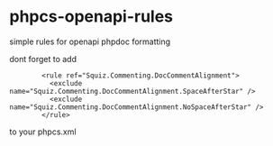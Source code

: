 # phpcs-openapi-rules

simple rules for openapi phpdoc formatting

dont forget to add 

```
        <rule ref="Squiz.Commenting.DocCommentAlignment">
          <exclude name="Squiz.Commenting.DocCommentAlignment.SpaceAfterStar" />
          <exclude name="Squiz.Commenting.DocCommentAlignment.NoSpaceAfterStar" />
        </rule>
``` 

to your phpcs.xml
